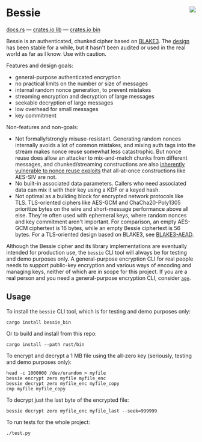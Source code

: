 <h1>Bessie<a href="https://github.com/oconnor663/bessie/actions"><img align="right" src="https://github.com/oconnor663/bessie/workflows/tests/badge.svg"></a></h1>

[docs.rs](https://docs.rs/bessie) — [crates.io lib](https://crates.io/crates/bessie) — [crates.io bin](https://crates.io/crates/bessie_bin)

Bessie is an authenticated, chunked cipher based on
[BLAKE3](https://github.com/BLAKE3-team/BLAKE3). The [design](./design.md) has
been stable for a while, but it hasn't been audited or used in the real world
as far as I know. Use with caution.

Features and design goals:

- general-purpose authenticated encryption
- no practical limits on the number or size of messages
- internal random nonce generation, to prevent mistakes
- streaming encryption and decryption of large messages
- seekable decryption of large messages
- low overhead for small messages
- key commitment

Non-features and non-goals:

- Not formally/strongly misuse-resistant. Generating random nonces internally
  avoids a lot of common mistakes, and mixing auth tags into the stream makes
  nonce reuse somewhat less catastrophic. But nonce reuse does allow an
  attacker to mix-and-match chunks from different messages, and
  chunked/streaming constructions are also [inherently vulnerable to nonce
  reuse exploits](https://web.cs.ucdavis.edu/~rogaway/papers/oae.pdf) that
  all-at-once constructions like AES-SIV are not.
- No built-in associated data parameters. Callers who need associated data can
  mix it with their key using a KDF or a keyed hash.
- Not optimal as a building block for encrypted network protocols like TLS.
  TLS-oriented ciphers like AES-GCM and ChaCha20-Poly1305 prioritize bytes on
  the wire and short-message performance above all else. They're often used
  with ephemeral keys, where random nonces and key commitment aren't important.
  For comparison, an empty AES-GCM ciphertext is 16 bytes, while an empty
  Bessie ciphertext is 56 bytes. For a TLS-oriented design based on BLAKE3, see
  [BLAKE3-AEAD](https://github.com/oconnor663/blake3_aead).

Although the Bessie cipher and its library implementations are eventually
intended for production use, the `bessie` CLI tool will always be for testing
and demo purposes only. A general-purpose encryption CLI for real people needs
to support public-key encryption and various ways of encoding and managing
keys, neither of which are in scope for this project. If you are a real person
and you need a general-purpose encryption CLI, consider
[`age`](https://github.com/FiloSottile/age).

## Usage

To install the `bessie` CLI tool, which is for testing and demo purposes only:

```
cargo install bessie_bin
```

Or to build and install from this repo:

```
cargo install --path rust/bin
```

To encrypt and decrypt a 1 MB file using the all-zero key (seriously, testing
and demo purposes only):

```
head -c 1000000 /dev/urandom > myfile
bessie encrypt zero myfile myfile_enc
bessie decrypt zero myfile_enc myfile_copy
cmp myfile myfile_copy
```

To decrypt just the last byte of the encrypted file:

```
bessie decrypt zero myfile_enc myfile_last --seek=999999
```

To run tests for the whole project:

```
./test.py
```
